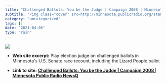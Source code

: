 ```yaml
---
title: "Challenged Ballots: You be the Judge | Campaign 2008 | Minnesota Public Radio NewsQ"
subtitle: '<img class="cover" src=http://minnesota.publicradio.org/standard/images/mpr006/fb-opengraph/news.gif...'
category: "uncategorized"
tags: []
date: "2021-04-06"
type: "rain"
---
```

<img class="cover" src=http://minnesota.publicradio.org/standard/images/mpr006/fb-opengraph/news.gif>



* **Web site excerpt:** Play election judge on challenged ballots in Minnesota's U.S. Senate race recount, including the Lizard People ballot

* **Link to site:** **[Challenged Ballots: You be the Judge | Campaign 2008 | Minnesota Public Radio NewsQ](http://minnesota.publicradio.org/features/2008/11/19_challenged_ballots)**